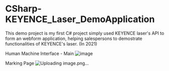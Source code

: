 # CSharp-KEYENCE_Laser_DemoApplication
This demo project is my first C# project simply used KEYENCE laser's API to form an webform application, helping salespersons to demostrate functionalities of KEYENCE's laser. (In 2021)


Human Machine Interface - Main 
![image](https://github.com/peggydbc1217/CSharp-KEYENCE_Laser_DemoApplication/assets/42536652/0b07c16c-4f7b-41aa-ac40-2c176eeeb7f8)

Marking Page
![Uploading image.png…]()

